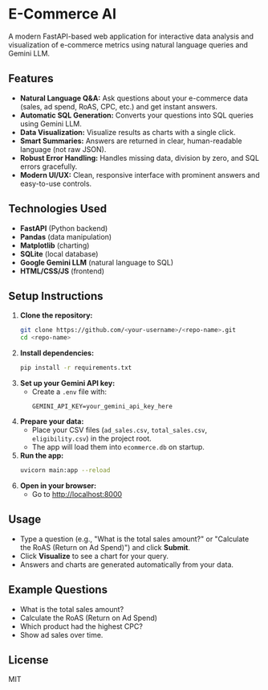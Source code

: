 # E-Commerce AI

A modern FastAPI-based web application for interactive data analysis and visualization of e-commerce metrics using natural language queries and Gemini LLM.

## Features
- **Natural Language Q&A:** Ask questions about your e-commerce data (sales, ad spend, RoAS, CPC, etc.) and get instant answers.
- **Automatic SQL Generation:** Converts your questions into SQL queries using Gemini LLM.
- **Data Visualization:** Visualize results as charts with a single click.
- **Smart Summaries:** Answers are returned in clear, human-readable language (not raw JSON).
- **Robust Error Handling:** Handles missing data, division by zero, and SQL errors gracefully.
- **Modern UI/UX:** Clean, responsive interface with prominent answers and easy-to-use controls.

## Technologies Used
- **FastAPI** (Python backend)
- **Pandas** (data manipulation)
- **Matplotlib** (charting)
- **SQLite** (local database)
- **Google Gemini LLM** (natural language to SQL)
- **HTML/CSS/JS** (frontend)

## Setup Instructions
1. **Clone the repository:**
   ```sh
   git clone https://github.com/<your-username>/<repo-name>.git
   cd <repo-name>
   ```
2. **Install dependencies:**
   ```sh
   pip install -r requirements.txt
   ```
3. **Set up your Gemini API key:**
   - Create a `.env` file with:
     ```
     GEMINI_API_KEY=your_gemini_api_key_here
     ```
4. **Prepare your data:**
   - Place your CSV files (`ad_sales.csv`, `total_sales.csv`, `eligibility.csv`) in the project root.
   - The app will load them into `ecommerce.db` on startup.
5. **Run the app:**
   ```sh
   uvicorn main:app --reload
   ```
6. **Open in your browser:**
   - Go to [http://localhost:8000](http://localhost:8000)

## Usage
- Type a question (e.g., "What is the total sales amount?" or "Calculate the RoAS (Return on Ad Spend)") and click **Submit**.
- Click **Visualize** to see a chart for your query.
- Answers and charts are generated automatically from your data.

## Example Questions
- What is the total sales amount?
- Calculate the RoAS (Return on Ad Spend)
- Which product had the highest CPC?
- Show ad sales over time.

## License
MIT 